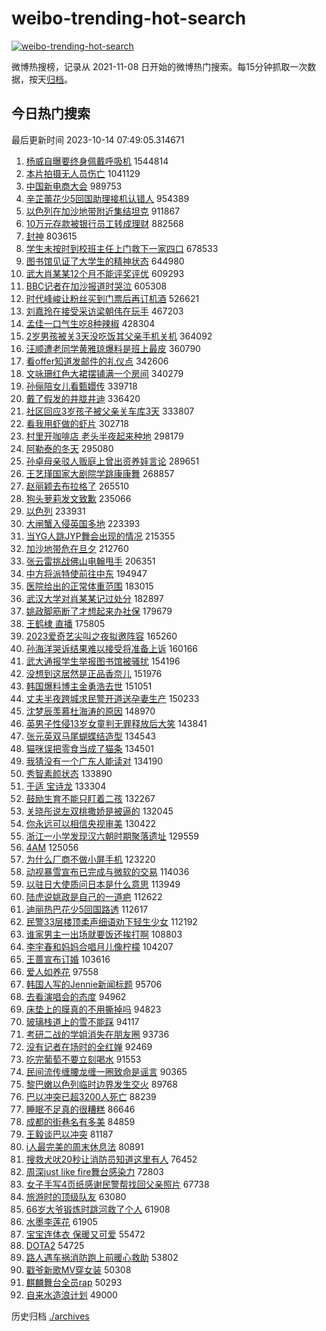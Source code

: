 # weibo-trending-hot-search

[![weibo-trending-hot-search](https://github.com/ameizi/weibo-trending-hot-search/actions/workflows/ci.yml/badge.svg)](https://github.com/ameizi/weibo-trending-hot-search/actions/workflows/ci.yml)

微博热搜榜，记录从 2021-11-08 日开始的微博热门搜索。每15分钟抓取一次数据，按天[归档](./archives)。

## 今日热门搜索

<!-- BEGIN --> 
最后更新时间 2023-10-14 07:49:05.314671 
1. [杨威自曝要终身佩戴呼吸机](https://s.weibo.com/weibo?q=%23%E6%9D%A8%E5%A8%81%E8%87%AA%E6%9B%9D%E8%A6%81%E7%BB%88%E8%BA%AB%E4%BD%A9%E6%88%B4%E5%91%BC%E5%90%B8%E6%9C%BA%23&t=31&band_rank=1&Refer=top) 1544814
1. [本片拍摄无人员伤亡](https://s.weibo.com/weibo?q=%23%E6%9C%AC%E7%89%87%E6%8B%8D%E6%91%84%E6%97%A0%E4%BA%BA%E5%91%98%E4%BC%A4%E4%BA%A1%23&t=31&band_rank=2&Refer=top) 1041129
1. [中国新电商大会](https://s.weibo.com/weibo?q=%23%E4%B8%AD%E5%9B%BD%E6%96%B0%E7%94%B5%E5%95%86%E5%A4%A7%E4%BC%9A%23&t=31&band_rank=3&Refer=top) 989753
1. [辛芷蕾花少5回国助理接机认错人](https://s.weibo.com/weibo?q=%23%E8%BE%9B%E8%8A%B7%E8%95%BE%E8%8A%B1%E5%B0%915%E5%9B%9E%E5%9B%BD%E5%8A%A9%E7%90%86%E6%8E%A5%E6%9C%BA%E8%AE%A4%E9%94%99%E4%BA%BA%23&t=31&band_rank=4&Refer=top) 954389
1. [以色列在加沙地带附近集结坦克](https://s.weibo.com/weibo?q=%23%E4%BB%A5%E8%89%B2%E5%88%97%E5%9C%A8%E5%8A%A0%E6%B2%99%E5%9C%B0%E5%B8%A6%E9%99%84%E8%BF%91%E9%9B%86%E7%BB%93%E5%9D%A6%E5%85%8B%23&t=31&band_rank=5&Refer=top) 911867
1. [10万元存款被银行员工转成理财](https://s.weibo.com/weibo?q=%2310%E4%B8%87%E5%85%83%E5%AD%98%E6%AC%BE%E8%A2%AB%E9%93%B6%E8%A1%8C%E5%91%98%E5%B7%A5%E8%BD%AC%E6%88%90%E7%90%86%E8%B4%A2%23&t=31&band_rank=7&Refer=top) 882568
1. [封神](https://s.weibo.com/weibo?q=%E5%B0%81%E7%A5%9E&t=31&band_rank=6&Refer=top) 803615
1. [学生未按时到校班主任上门救下一家四口](https://s.weibo.com/weibo?q=%23%E5%AD%A6%E7%94%9F%E6%9C%AA%E6%8C%89%E6%97%B6%E5%88%B0%E6%A0%A1%E7%8F%AD%E4%B8%BB%E4%BB%BB%E4%B8%8A%E9%97%A8%E6%95%91%E4%B8%8B%E4%B8%80%E5%AE%B6%E5%9B%9B%E5%8F%A3%23&t=31&band_rank=13&Refer=top) 678533
1. [图书馆见证了大学生的精神状态](https://s.weibo.com/weibo?q=%E5%9B%BE%E4%B9%A6%E9%A6%86%E8%A7%81%E8%AF%81%E4%BA%86%E5%A4%A7%E5%AD%A6%E7%94%9F%E7%9A%84%E7%B2%BE%E7%A5%9E%E7%8A%B6%E6%80%81&t=31&band_rank=19&Refer=top) 644980
1. [武大肖某某12个月不能评奖评优](https://s.weibo.com/weibo?q=%23%E6%AD%A6%E5%A4%A7%E8%82%96%E6%9F%90%E6%9F%9012%E4%B8%AA%E6%9C%88%E4%B8%8D%E8%83%BD%E8%AF%84%E5%A5%96%E8%AF%84%E4%BC%98%23&t=31&band_rank=8&Refer=top) 609293
1. [BBC记者在加沙报道时哭泣](https://s.weibo.com/weibo?q=%23BBC%E8%AE%B0%E8%80%85%E5%9C%A8%E5%8A%A0%E6%B2%99%E6%8A%A5%E9%81%93%E6%97%B6%E5%93%AD%E6%B3%A3%23&t=31&band_rank=46&Refer=top) 605308
1. [时代峰峻让粉丝买到门票后再订机酒](https://s.weibo.com/weibo?q=%23%E6%97%B6%E4%BB%A3%E5%B3%B0%E5%B3%BB%E8%AE%A9%E7%B2%89%E4%B8%9D%E4%B9%B0%E5%88%B0%E9%97%A8%E7%A5%A8%E5%90%8E%E5%86%8D%E8%AE%A2%E6%9C%BA%E9%85%92%23&t=31&band_rank=9&Refer=top) 526621
1. [刘嘉玲在接受采访梁朝伟在玩手](https://s.weibo.com/weibo?q=%23%E5%88%98%E5%98%89%E7%8E%B2%E5%9C%A8%E6%8E%A5%E5%8F%97%E9%87%87%E8%AE%BF%E6%A2%81%E6%9C%9D%E4%BC%9F%E5%9C%A8%E7%8E%A9%E6%89%8B%23&t=31&band_rank=32&Refer=top) 467203
1. [孟佳一口气生吃8种辣椒](https://s.weibo.com/weibo?q=%23%E5%AD%9F%E4%BD%B3%E4%B8%80%E5%8F%A3%E6%B0%94%E7%94%9F%E5%90%838%E7%A7%8D%E8%BE%A3%E6%A4%92%23&t=31&band_rank=10&Refer=top) 428304
1. [2岁男孩被关3天没吃饭其父亲手机关机](https://s.weibo.com/weibo?q=%232%E5%B2%81%E7%94%B7%E5%AD%A9%E8%A2%AB%E5%85%B33%E5%A4%A9%E6%B2%A1%E5%90%83%E9%A5%AD%E5%85%B6%E7%88%B6%E4%BA%B2%E6%89%8B%E6%9C%BA%E5%85%B3%E6%9C%BA%23&t=31&band_rank=11&Refer=top) 364092
1. [汪顺遭老同学黄雅琼爆料是班上最皮](https://s.weibo.com/weibo?q=%23%E6%B1%AA%E9%A1%BA%E9%81%AD%E8%80%81%E5%90%8C%E5%AD%A6%E9%BB%84%E9%9B%85%E7%90%BC%E7%88%86%E6%96%99%E6%98%AF%E7%8F%AD%E4%B8%8A%E6%9C%80%E7%9A%AE%23&t=31&band_rank=13&Refer=top) 360790
1. [看offer知道发邮件的礼仪点](https://s.weibo.com/weibo?q=%23%E7%9C%8Boffer%E7%9F%A5%E9%81%93%E5%8F%91%E9%82%AE%E4%BB%B6%E7%9A%84%E7%A4%BC%E4%BB%AA%E7%82%B9%23&t=31&band_rank=10&Refer=top) 342606
1. [文咏珊红色大裙摆铺满一个房间](https://s.weibo.com/weibo?q=%23%E6%96%87%E5%92%8F%E7%8F%8A%E7%BA%A2%E8%89%B2%E5%A4%A7%E8%A3%99%E6%91%86%E9%93%BA%E6%BB%A1%E4%B8%80%E4%B8%AA%E6%88%BF%E9%97%B4%23&t=31&band_rank=15&Refer=top) 340279
1. [孙俪陪女儿看甄嬛传](https://s.weibo.com/weibo?q=%23%E5%AD%99%E4%BF%AA%E9%99%AA%E5%A5%B3%E5%84%BF%E7%9C%8B%E7%94%84%E5%AC%9B%E4%BC%A0%23&t=31&band_rank=12&Refer=top) 339718
1. [戴了假发的井胧井迪](https://s.weibo.com/weibo?q=%23%E6%88%B4%E4%BA%86%E5%81%87%E5%8F%91%E7%9A%84%E4%BA%95%E8%83%A7%E4%BA%95%E8%BF%AA%23&t=31&band_rank=14&Refer=top) 336420
1. [社区回应3岁孩子被父亲关车库3天](https://s.weibo.com/weibo?q=%23%E7%A4%BE%E5%8C%BA%E5%9B%9E%E5%BA%943%E5%B2%81%E5%AD%A9%E5%AD%90%E8%A2%AB%E7%88%B6%E4%BA%B2%E5%85%B3%E8%BD%A6%E5%BA%933%E5%A4%A9%23&t=31&band_rank=36&Refer=top) 333807
1. [看我用虾做的虾片](https://s.weibo.com/weibo?q=%E7%9C%8B%E6%88%91%E7%94%A8%E8%99%BE%E5%81%9A%E7%9A%84%E8%99%BE%E7%89%87&t=31&band_rank=31&Refer=top) 302718
1. [村里开咖啡店 老头半夜起来种地](https://s.weibo.com/weibo?q=%E6%9D%91%E9%87%8C%E5%BC%80%E5%92%96%E5%95%A1%E5%BA%97%20%E8%80%81%E5%A4%B4%E5%8D%8A%E5%A4%9C%E8%B5%B7%E6%9D%A5%E7%A7%8D%E5%9C%B0&t=31&band_rank=34&Refer=top) 298179
1. [阿勒泰的冬天](https://s.weibo.com/weibo?q=%E9%98%BF%E5%8B%92%E6%B3%B0%E7%9A%84%E5%86%AC%E5%A4%A9&t=31&band_rank=16&Refer=top) 295080
1. [孙卓母亲驳人贩庭上曾出资养娃言论](https://s.weibo.com/weibo?q=%23%E5%AD%99%E5%8D%93%E6%AF%8D%E4%BA%B2%E9%A9%B3%E4%BA%BA%E8%B4%A9%E5%BA%AD%E4%B8%8A%E6%9B%BE%E5%87%BA%E8%B5%84%E5%85%BB%E5%A8%83%E8%A8%80%E8%AE%BA%23&t=31&band_rank=24&Refer=top) 289651
1. [王艺瑾国家大剧院学跳康康舞](https://s.weibo.com/weibo?q=%23%E7%8E%8B%E8%89%BA%E7%91%BE%E5%9B%BD%E5%AE%B6%E5%A4%A7%E5%89%A7%E9%99%A2%E5%AD%A6%E8%B7%B3%E5%BA%B7%E5%BA%B7%E8%88%9E%23&t=31&band_rank=17&Refer=top) 268857
1. [赵丽颖去布拉格了](https://s.weibo.com/weibo?q=%23%E8%B5%B5%E4%B8%BD%E9%A2%96%E5%8E%BB%E5%B8%83%E6%8B%89%E6%A0%BC%E4%BA%86%23&t=31&band_rank=18&Refer=top) 265510
1. [狗头萝莉发文致歉](https://s.weibo.com/weibo?q=%23%E7%8B%97%E5%A4%B4%E8%90%9D%E8%8E%89%E5%8F%91%E6%96%87%E8%87%B4%E6%AD%89%23&t=31&band_rank=21&Refer=top) 235066
1. [以色列](https://s.weibo.com/weibo?q=%23%E4%BB%A5%E8%89%B2%E5%88%97%23&t=31&band_rank=20&Refer=top) 233931
1. [大闸蟹入侵英国多地](https://s.weibo.com/weibo?q=%23%E5%A4%A7%E9%97%B8%E8%9F%B9%E5%85%A5%E4%BE%B5%E8%8B%B1%E5%9B%BD%E5%A4%9A%E5%9C%B0%23&t=31&band_rank=22&Refer=top) 223393
1. [当YG人跳JYP舞会出现的情况](https://s.weibo.com/weibo?q=%23%E5%BD%93YG%E4%BA%BA%E8%B7%B3JYP%E8%88%9E%E4%BC%9A%E5%87%BA%E7%8E%B0%E7%9A%84%E6%83%85%E5%86%B5%23&t=31&band_rank=26&Refer=top) 215355
1. [加沙地带危在旦夕](https://s.weibo.com/weibo?q=%23%E5%8A%A0%E6%B2%99%E5%9C%B0%E5%B8%A6%E5%8D%B1%E5%9C%A8%E6%97%A6%E5%A4%95%23&t=31&band_rank=50&Refer=top) 212760
1. [张云雷挑战佛山电翰甩手](https://s.weibo.com/weibo?q=%23%E5%BC%A0%E4%BA%91%E9%9B%B7%E6%8C%91%E6%88%98%E4%BD%9B%E5%B1%B1%E7%94%B5%E7%BF%B0%E7%94%A9%E6%89%8B%23&t=31&band_rank=23&Refer=top) 206351
1. [中方将派特使前往中东](https://s.weibo.com/weibo?q=%23%E4%B8%AD%E6%96%B9%E5%B0%86%E6%B4%BE%E7%89%B9%E4%BD%BF%E5%89%8D%E5%BE%80%E4%B8%AD%E4%B8%9C%23&t=31&band_rank=14&Refer=top) 194947
1. [医院给出的正常体重范围](https://s.weibo.com/weibo?q=%E5%8C%BB%E9%99%A2%E7%BB%99%E5%87%BA%E7%9A%84%E6%AD%A3%E5%B8%B8%E4%BD%93%E9%87%8D%E8%8C%83%E5%9B%B4&t=31&band_rank=24&Refer=top) 183015
1. [武汉大学对肖某某记过处分](https://s.weibo.com/weibo?q=%23%E6%AD%A6%E6%B1%89%E5%A4%A7%E5%AD%A6%E5%AF%B9%E8%82%96%E6%9F%90%E6%9F%90%E8%AE%B0%E8%BF%87%E5%A4%84%E5%88%86%23&t=31&band_rank=25&Refer=top) 182897
1. [姚政脚筋断了才想起来办社保](https://s.weibo.com/weibo?q=%23%E5%A7%9A%E6%94%BF%E8%84%9A%E7%AD%8B%E6%96%AD%E4%BA%86%E6%89%8D%E6%83%B3%E8%B5%B7%E6%9D%A5%E5%8A%9E%E7%A4%BE%E4%BF%9D%23&t=31&band_rank=27&Refer=top) 179679
1. [王鹤棣 直播](https://s.weibo.com/weibo?q=%E7%8E%8B%E9%B9%A4%E6%A3%A3%20%E7%9B%B4%E6%92%AD&t=31&band_rank=28&Refer=top) 175805
1. [2023爱奇艺尖叫之夜拟邀阵容](https://s.weibo.com/weibo?q=%232023%E7%88%B1%E5%A5%87%E8%89%BA%E5%B0%96%E5%8F%AB%E4%B9%8B%E5%A4%9C%E6%8B%9F%E9%82%80%E9%98%B5%E5%AE%B9%23&t=31&band_rank=27&Refer=top) 165260
1. [孙海洋哭诉结果难以接受将准备上诉](https://s.weibo.com/weibo?q=%23%E5%AD%99%E6%B5%B7%E6%B4%8B%E5%93%AD%E8%AF%89%E7%BB%93%E6%9E%9C%E9%9A%BE%E4%BB%A5%E6%8E%A5%E5%8F%97%E5%B0%86%E5%87%86%E5%A4%87%E4%B8%8A%E8%AF%89%23&t=31&band_rank=29&Refer=top) 160166
1. [武大通报学生举报图书馆被骚扰](https://s.weibo.com/weibo?q=%23%E6%AD%A6%E5%A4%A7%E9%80%9A%E6%8A%A5%E5%AD%A6%E7%94%9F%E4%B8%BE%E6%8A%A5%E5%9B%BE%E4%B9%A6%E9%A6%86%E8%A2%AB%E9%AA%9A%E6%89%B0%23&t=31&band_rank=30&Refer=top) 154196
1. [没想到这居然是正品香奈儿](https://s.weibo.com/weibo?q=%23%E6%B2%A1%E6%83%B3%E5%88%B0%E8%BF%99%E5%B1%85%E7%84%B6%E6%98%AF%E6%AD%A3%E5%93%81%E9%A6%99%E5%A5%88%E5%84%BF%23&t=31&band_rank=32&Refer=top) 151976
1. [韩国爆料博主金勇浩去世](https://s.weibo.com/weibo?q=%23%E9%9F%A9%E5%9B%BD%E7%88%86%E6%96%99%E5%8D%9A%E4%B8%BB%E9%87%91%E5%8B%87%E6%B5%A9%E5%8E%BB%E4%B8%96%23&t=31&band_rank=33&Refer=top) 151051
1. [丈夫半夜跨城求民警开道送孕妻生产](https://s.weibo.com/weibo?q=%23%E4%B8%88%E5%A4%AB%E5%8D%8A%E5%A4%9C%E8%B7%A8%E5%9F%8E%E6%B1%82%E6%B0%91%E8%AD%A6%E5%BC%80%E9%81%93%E9%80%81%E5%AD%95%E5%A6%BB%E7%94%9F%E4%BA%A7%23&t=31&band_rank=18&Refer=top) 150233
1. [沈梦辰羡慕杜海涛的原因](https://s.weibo.com/weibo?q=%23%E6%B2%88%E6%A2%A6%E8%BE%B0%E7%BE%A1%E6%85%95%E6%9D%9C%E6%B5%B7%E6%B6%9B%E7%9A%84%E5%8E%9F%E5%9B%A0%23&t=31&band_rank=34&Refer=top) 148970
1. [英男子性侵13岁女童判无罪释放后大笑](https://s.weibo.com/weibo?q=%23%E8%8B%B1%E7%94%B7%E5%AD%90%E6%80%A7%E4%BE%B513%E5%B2%81%E5%A5%B3%E7%AB%A5%E5%88%A4%E6%97%A0%E7%BD%AA%E9%87%8A%E6%94%BE%E5%90%8E%E5%A4%A7%E7%AC%91%23&t=31&band_rank=21&Refer=top) 143841
1. [张元英双马尾蝴蝶结造型](https://s.weibo.com/weibo?q=%23%E5%BC%A0%E5%85%83%E8%8B%B1%E5%8F%8C%E9%A9%AC%E5%B0%BE%E8%9D%B4%E8%9D%B6%E7%BB%93%E9%80%A0%E5%9E%8B%23&t=31&band_rank=35&Refer=top) 134543
1. [猫咪误把零食当成了猫条](https://s.weibo.com/weibo?q=%E7%8C%AB%E5%92%AA%E8%AF%AF%E6%8A%8A%E9%9B%B6%E9%A3%9F%E5%BD%93%E6%88%90%E4%BA%86%E7%8C%AB%E6%9D%A1&t=31&band_rank=50&Refer=top) 134501
1. [我猜没有一个广东人能读对](https://s.weibo.com/weibo?q=%E6%88%91%E7%8C%9C%E6%B2%A1%E6%9C%89%E4%B8%80%E4%B8%AA%E5%B9%BF%E4%B8%9C%E4%BA%BA%E8%83%BD%E8%AF%BB%E5%AF%B9&t=31&band_rank=36&Refer=top) 134190
1. [秀智素颜状态](https://s.weibo.com/weibo?q=%23%E7%A7%80%E6%99%BA%E7%B4%A0%E9%A2%9C%E7%8A%B6%E6%80%81%23&t=31&band_rank=24&Refer=top) 133890
1. [于适 宝诗龙](https://s.weibo.com/weibo?q=%E4%BA%8E%E9%80%82%20%E5%AE%9D%E8%AF%97%E9%BE%99&t=31&band_rank=37&Refer=top) 133304
1. [鼓励生育不能只盯着二孩](https://s.weibo.com/weibo?q=%23%E9%BC%93%E5%8A%B1%E7%94%9F%E8%82%B2%E4%B8%8D%E8%83%BD%E5%8F%AA%E7%9B%AF%E7%9D%80%E4%BA%8C%E5%AD%A9%23&t=31&band_rank=38&Refer=top) 132267
1. [关晓彤说左双桃撒娇是被逼的](https://s.weibo.com/weibo?q=%23%E5%85%B3%E6%99%93%E5%BD%A4%E8%AF%B4%E5%B7%A6%E5%8F%8C%E6%A1%83%E6%92%92%E5%A8%87%E6%98%AF%E8%A2%AB%E9%80%BC%E7%9A%84%23&t=31&band_rank=42&Refer=top) 132045
1. [你永远可以相信央视审美](https://s.weibo.com/weibo?q=%23%E4%BD%A0%E6%B0%B8%E8%BF%9C%E5%8F%AF%E4%BB%A5%E7%9B%B8%E4%BF%A1%E5%A4%AE%E8%A7%86%E5%AE%A1%E7%BE%8E%23&t=31&band_rank=39&Refer=top) 130422
1. [浙江一小学发现汉六朝时期聚落遗址](https://s.weibo.com/weibo?q=%23%E6%B5%99%E6%B1%9F%E4%B8%80%E5%B0%8F%E5%AD%A6%E5%8F%91%E7%8E%B0%E6%B1%89%E5%85%AD%E6%9C%9D%E6%97%B6%E6%9C%9F%E8%81%9A%E8%90%BD%E9%81%97%E5%9D%80%23&t=31&band_rank=25&Refer=top) 129559
1. [4AM](https://s.weibo.com/weibo?q=4AM&t=31&band_rank=40&Refer=top) 125056
1. [为什么厂商不做小屏手机](https://s.weibo.com/weibo?q=%E4%B8%BA%E4%BB%80%E4%B9%88%E5%8E%82%E5%95%86%E4%B8%8D%E5%81%9A%E5%B0%8F%E5%B1%8F%E6%89%8B%E6%9C%BA&t=31&band_rank=50&Refer=top) 123220
1. [动视暴雪宣布已完成与微软的交易](https://s.weibo.com/weibo?q=%23%E5%8A%A8%E8%A7%86%E6%9A%B4%E9%9B%AA%E5%AE%A3%E5%B8%83%E5%B7%B2%E5%AE%8C%E6%88%90%E4%B8%8E%E5%BE%AE%E8%BD%AF%E7%9A%84%E4%BA%A4%E6%98%93%23&t=31&band_rank=41&Refer=top) 114036
1. [以驻日大使质问日本是什么意思](https://s.weibo.com/weibo?q=%23%E4%BB%A5%E9%A9%BB%E6%97%A5%E5%A4%A7%E4%BD%BF%E8%B4%A8%E9%97%AE%E6%97%A5%E6%9C%AC%E6%98%AF%E4%BB%80%E4%B9%88%E6%84%8F%E6%80%9D%23&t=31&band_rank=45&Refer=top) 113949
1. [陆虎说姚政是自己的一道疤](https://s.weibo.com/weibo?q=%23%E9%99%86%E8%99%8E%E8%AF%B4%E5%A7%9A%E6%94%BF%E6%98%AF%E8%87%AA%E5%B7%B1%E7%9A%84%E4%B8%80%E9%81%93%E7%96%A4%23&t=31&band_rank=41&Refer=top) 112622
1. [迪丽热巴花少5回国路透](https://s.weibo.com/weibo?q=%23%E8%BF%AA%E4%B8%BD%E7%83%AD%E5%B7%B4%E8%8A%B1%E5%B0%915%E5%9B%9E%E5%9B%BD%E8%B7%AF%E9%80%8F%23&t=31&band_rank=44&Refer=top) 112617
1. [民警33层楼顶柔声细语劝下轻生少女](https://s.weibo.com/weibo?q=%23%E6%B0%91%E8%AD%A633%E5%B1%82%E6%A5%BC%E9%A1%B6%E6%9F%94%E5%A3%B0%E7%BB%86%E8%AF%AD%E5%8A%9D%E4%B8%8B%E8%BD%BB%E7%94%9F%E5%B0%91%E5%A5%B3%23&t=31&band_rank=27&Refer=top) 112192
1. [谁家男主一出场就要饭还挨打啊](https://s.weibo.com/weibo?q=%23%E8%B0%81%E5%AE%B6%E7%94%B7%E4%B8%BB%E4%B8%80%E5%87%BA%E5%9C%BA%E5%B0%B1%E8%A6%81%E9%A5%AD%E8%BF%98%E6%8C%A8%E6%89%93%E5%95%8A%23&t=31&band_rank=43&Refer=top) 108803
1. [李宇春和妈妈合唱月儿像柠檬](https://s.weibo.com/weibo?q=%23%E6%9D%8E%E5%AE%87%E6%98%A5%E5%92%8C%E5%A6%88%E5%A6%88%E5%90%88%E5%94%B1%E6%9C%88%E5%84%BF%E5%83%8F%E6%9F%A0%E6%AA%AC%23&t=31&band_rank=47&Refer=top) 104207
1. [王蔷宣布订婚](https://s.weibo.com/weibo?q=%23%E7%8E%8B%E8%94%B7%E5%AE%A3%E5%B8%83%E8%AE%A2%E5%A9%9A%23&t=31&band_rank=46&Refer=top) 103616
1. [爱人如养花](https://s.weibo.com/weibo?q=%E7%88%B1%E4%BA%BA%E5%A6%82%E5%85%BB%E8%8A%B1&t=31&band_rank=48&Refer=top) 97558
1. [韩国人写的Jennie新闻标题](https://s.weibo.com/weibo?q=%23%E9%9F%A9%E5%9B%BD%E4%BA%BA%E5%86%99%E7%9A%84Jennie%E6%96%B0%E9%97%BB%E6%A0%87%E9%A2%98%23&t=31&band_rank=49&Refer=top) 95706
1. [去看演唱会的态度](https://s.weibo.com/weibo?q=%E5%8E%BB%E7%9C%8B%E6%BC%94%E5%94%B1%E4%BC%9A%E7%9A%84%E6%80%81%E5%BA%A6&t=31&band_rank=45&Refer=top) 94962
1. [床垫上的膜真的不用撕掉吗](https://s.weibo.com/weibo?q=%23%E5%BA%8A%E5%9E%AB%E4%B8%8A%E7%9A%84%E8%86%9C%E7%9C%9F%E7%9A%84%E4%B8%8D%E7%94%A8%E6%92%95%E6%8E%89%E5%90%97%23&t=31&band_rank=31&Refer=top) 94823
1. [玻璃栈道上的雪不能踩](https://s.weibo.com/weibo?q=%E7%8E%BB%E7%92%83%E6%A0%88%E9%81%93%E4%B8%8A%E7%9A%84%E9%9B%AA%E4%B8%8D%E8%83%BD%E8%B8%A9&t=31&band_rank=50&Refer=top) 94117
1. [考研二战的学姐消失在朋友圈](https://s.weibo.com/weibo?q=%23%E8%80%83%E7%A0%94%E4%BA%8C%E6%88%98%E7%9A%84%E5%AD%A6%E5%A7%90%E6%B6%88%E5%A4%B1%E5%9C%A8%E6%9C%8B%E5%8F%8B%E5%9C%88%23&t=31&band_rank=32&Refer=top) 93736
1. [没有记者在场时的全红婵](https://s.weibo.com/weibo?q=%23%E6%B2%A1%E6%9C%89%E8%AE%B0%E8%80%85%E5%9C%A8%E5%9C%BA%E6%97%B6%E7%9A%84%E5%85%A8%E7%BA%A2%E5%A9%B5%23&t=31&band_rank=39&Refer=top) 92469
1. [吃完葡萄不要立刻喝水](https://s.weibo.com/weibo?q=%23%E5%90%83%E5%AE%8C%E8%91%A1%E8%90%84%E4%B8%8D%E8%A6%81%E7%AB%8B%E5%88%BB%E5%96%9D%E6%B0%B4%23&t=31&band_rank=34&Refer=top) 91553
1. [民间流传缠腰龙缠一圈致命是谣言](https://s.weibo.com/weibo?q=%23%E6%B0%91%E9%97%B4%E6%B5%81%E4%BC%A0%E7%BC%A0%E8%85%B0%E9%BE%99%E7%BC%A0%E4%B8%80%E5%9C%88%E8%87%B4%E5%91%BD%E6%98%AF%E8%B0%A3%E8%A8%80%23&t=31&band_rank=35&Refer=top) 90365
1. [黎巴嫩以色列临时边界发生交火](https://s.weibo.com/weibo?q=%23%E9%BB%8E%E5%B7%B4%E5%AB%A9%E4%BB%A5%E8%89%B2%E5%88%97%E4%B8%B4%E6%97%B6%E8%BE%B9%E7%95%8C%E5%8F%91%E7%94%9F%E4%BA%A4%E7%81%AB%23&t=31&band_rank=42&Refer=top) 89768
1. [巴以冲突已超3200人死亡](https://s.weibo.com/weibo?q=%23%E5%B7%B4%E4%BB%A5%E5%86%B2%E7%AA%81%E5%B7%B2%E8%B6%853200%E4%BA%BA%E6%AD%BB%E4%BA%A1%23&t=31&band_rank=38&Refer=top) 88239
1. [睡眠不足真的很糟糕](https://s.weibo.com/weibo?q=%E7%9D%A1%E7%9C%A0%E4%B8%8D%E8%B6%B3%E7%9C%9F%E7%9A%84%E5%BE%88%E7%B3%9F%E7%B3%95&t=31&band_rank=50&Refer=top) 86646
1. [成都的街巷名有多美](https://s.weibo.com/weibo?q=%23%E6%88%90%E9%83%BD%E7%9A%84%E8%A1%97%E5%B7%B7%E5%90%8D%E6%9C%89%E5%A4%9A%E7%BE%8E%23&t=31&band_rank=39&Refer=top) 84859
1. [王毅谈巴以冲突](https://s.weibo.com/weibo?q=%23%E7%8E%8B%E6%AF%85%E8%B0%88%E5%B7%B4%E4%BB%A5%E5%86%B2%E7%AA%81%23&t=31&band_rank=47&Refer=top) 81187
1. [i人最完美的周末休息法](https://s.weibo.com/weibo?q=i%E4%BA%BA%E6%9C%80%E5%AE%8C%E7%BE%8E%E7%9A%84%E5%91%A8%E6%9C%AB%E4%BC%91%E6%81%AF%E6%B3%95&t=31&band_rank=43&Refer=top) 80891
1. [搜救犬吠20秒让消防员知道这里有人](https://s.weibo.com/weibo?q=%23%E6%90%9C%E6%95%91%E7%8A%AC%E5%90%A020%E7%A7%92%E8%AE%A9%E6%B6%88%E9%98%B2%E5%91%98%E7%9F%A5%E9%81%93%E8%BF%99%E9%87%8C%E6%9C%89%E4%BA%BA%23&t=31&band_rank=49&Refer=top) 76452
1. [周深just like fire舞台感染力](https://s.weibo.com/weibo?q=%E5%91%A8%E6%B7%B1just%20like%20fire%E8%88%9E%E5%8F%B0%E6%84%9F%E6%9F%93%E5%8A%9B&t=31&band_rank=46&Refer=top) 72803
1. [女子手写4页纸感谢民警帮找回父亲照片](https://s.weibo.com/weibo?q=%23%E5%A5%B3%E5%AD%90%E6%89%8B%E5%86%994%E9%A1%B5%E7%BA%B8%E6%84%9F%E8%B0%A2%E6%B0%91%E8%AD%A6%E5%B8%AE%E6%89%BE%E5%9B%9E%E7%88%B6%E4%BA%B2%E7%85%A7%E7%89%87%23&t=31&band_rank=40&Refer=top) 67738
1. [旅游时的顶级队友](https://s.weibo.com/weibo?q=%23%E6%97%85%E6%B8%B8%E6%97%B6%E7%9A%84%E9%A1%B6%E7%BA%A7%E9%98%9F%E5%8F%8B%23&t=31&band_rank=41&Refer=top) 63080
1. [66岁大爷锻炼时跳河救了个人](https://s.weibo.com/weibo?q=%2366%E5%B2%81%E5%A4%A7%E7%88%B7%E9%94%BB%E7%82%BC%E6%97%B6%E8%B7%B3%E6%B2%B3%E6%95%91%E4%BA%86%E4%B8%AA%E4%BA%BA%23&t=31&band_rank=40&Refer=top) 61908
1. [水墨李莲花](https://s.weibo.com/weibo?q=%23%E6%B0%B4%E5%A2%A8%E6%9D%8E%E8%8E%B2%E8%8A%B1%23&t=31&band_rank=45&Refer=top) 61905
1. [宝宝连体衣 保暖又可爱](https://s.weibo.com/weibo?q=%E5%AE%9D%E5%AE%9D%E8%BF%9E%E4%BD%93%E8%A1%A3%20%E4%BF%9D%E6%9A%96%E5%8F%88%E5%8F%AF%E7%88%B1&t=31&band_rank=47&Refer=top) 55472
1. [DOTA2](https://s.weibo.com/weibo?q=%23DOTA2%23&t=31&band_rank=40&Refer=top) 54725
1. [路人遇车祸消防跑上前暖心救助](https://s.weibo.com/weibo?q=%23%E8%B7%AF%E4%BA%BA%E9%81%87%E8%BD%A6%E7%A5%B8%E6%B6%88%E9%98%B2%E8%B7%91%E4%B8%8A%E5%89%8D%E6%9A%96%E5%BF%83%E6%95%91%E5%8A%A9%23&t=31&band_rank=39&Refer=top) 53802
1. [戳爷新歌MV穿女装](https://s.weibo.com/weibo?q=%23%E6%88%B3%E7%88%B7%E6%96%B0%E6%AD%8CMV%E7%A9%BF%E5%A5%B3%E8%A3%85%23&t=31&band_rank=47&Refer=top) 50308
1. [麒麟舞台全员rap](https://s.weibo.com/weibo?q=%23%E9%BA%92%E9%BA%9F%E8%88%9E%E5%8F%B0%E5%85%A8%E5%91%98rap%23&t=31&band_rank=49&Refer=top) 50293
1. [自来水造浪计划](https://s.weibo.com/weibo?q=%E8%87%AA%E6%9D%A5%E6%B0%B4%E9%80%A0%E6%B5%AA%E8%AE%A1%E5%88%92&t=31&band_rank=50&Refer=top) 49000
<!-- END -->

历史归档 [./archives](./archives)

